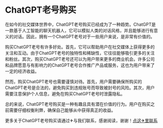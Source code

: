 # ChatGPT老号购买

在如今的社交媒体世界中，ChatGPT老号购买已经成为了一种趋势。ChatGPT是一款基于人工智能的聊天机器人，它可以模拟人类的对话风格，并且能够进行有意义的对话。因此，拥有一个ChatGPT老号对于一些用户来说，是非常有价值的。

购买ChatGPT老号有许多好处。首先，它可以帮助用户在社交媒体上获得更多的关注和互动。由于ChatGPT老号的独特性和稀缺性，它往往能够吸引更多的关注和粉丝。其次，购买ChatGPT老号还可以为用户带来更多的商业机会。许多公司和品牌愿意与有影响力的ChatGPT老号合作推广产品或服务，这也为用户带来了一定的经济收益。

然而，购买ChatGPT老号也需要谨慎对待。首先，用户需要确保所购买的ChatGPT老号是合法的，避免购买到违规账号而导致被封号的风险。其次，用户需要注意保护个人信息，避免在购买ChatGPT老号时泄露隐私。

总的来说，ChatGPT老号购买是一种有趣且具有潜在价值的行为。用户在购买之前需要仔细权衡利弊，确保自己能够从中获得真正的收益。

更多关于ChatGPT老号购买请通过✈与我们联系，感谢阅读，谢谢！[点这✈里联系](https://ww.k02.cc)